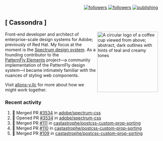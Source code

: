 <p align="right"><a rel="me" href="https://front-end.social/@castastrophe">
    <img alt="followers" title="Follow me on Mastodon" src="https://img.shields.io/mastodon/follow/109297102751309835?domain=https%3A%2F%2Ffront-end.social&label=Follow&logo=mastodon&logoColor=white&style=for-the-badge&labelColor=008080&color=006969"/></a>
  <a href="https://codepen.io/castastrophe/">
    <img alt="followers" title="Follow me on CodePen" src="https://img.shields.io/badge/23-1?color=640464&labelColor=7c007c&style=for-the-badge&logo=codepen&label=Follow"/></a>
<a href="https://castastrophe.medium.com/">
    <img alt="publishing" title="View articles on Medium" src="https://img.shields.io/badge/107-1?color=666&labelColor=444&label=subscribe&logo=medium&logoColor=white&style=for-the-badge"/></a>
</p>

## [&nbsp;Cassondra&nbsp;]

<img align="right" src="https://github-production-user-asset-6210df.s3.amazonaws.com/1840295/253016758-ba468774-1cd3-42c2-8f43-947b5eeb5edf.png" height="200" alt="A circular logo of a coffee cup viewed from above; abstract, dark outlines with hints of teal and creamy tones">

Front-end developer and architect of enterprise-scale design systems for Adobe; previously of Red Hat. My focus at the moment is the [Spectrum design system](https://github.com/adobe/spectrum-css). As a founding contributor to the [PatternFly&nbsp;Elements](https://github.com/patternfly/patternfly-elements) project&mdash;a community implementation of the PatternFly design system&mdash;I became intimately familiar with the nuances of styling web components.

Visit [allons-y.llc](http://allons-y.llc/) for more about how we might work together.

### Recent activity

<!--START_SECTION:activity-->
1. 🎉 Merged PR [#3534](https://github.com/adobe/spectrum-css/pull/3534) in [adobe/spectrum-css](https://github.com/adobe/spectrum-css)
2. 💪 Opened PR [#3534](https://github.com/adobe/spectrum-css/pull/3534) in [adobe/spectrum-css](https://github.com/adobe/spectrum-css)
3. 🎉 Merged PR [#111](https://github.com/castastrophe/postcss-custom-prop-sorting/pull/111) in [castastrophe/postcss-custom-prop-sorting](https://github.com/castastrophe/postcss-custom-prop-sorting)
4. 🎉 Merged PR [#110](https://github.com/castastrophe/postcss-custom-prop-sorting/pull/110) in [castastrophe/postcss-custom-prop-sorting](https://github.com/castastrophe/postcss-custom-prop-sorting)
5. 🎉 Merged PR [#109](https://github.com/castastrophe/postcss-custom-prop-sorting/pull/109) in [castastrophe/postcss-custom-prop-sorting](https://github.com/castastrophe/postcss-custom-prop-sorting)
<!--END_SECTION:activity-->
